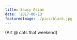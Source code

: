 ```yaml
---
title: Saucy Asian
date: '2017-06-13'
featuredImage: ./pics/blank.jpg
---
```


(Art @ cats that weekend)
